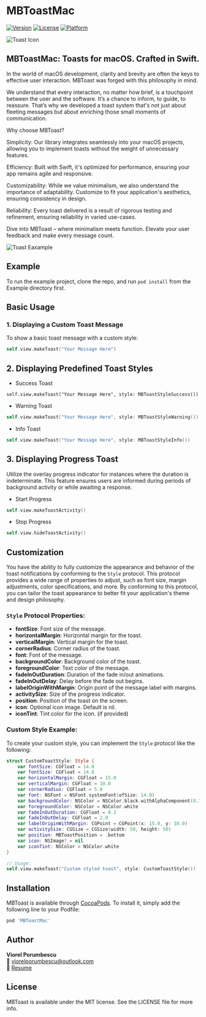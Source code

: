 # MBToastMac

[![Version](https://img.shields.io/cocoapods/v/MBToastMac.svg?style=flat)](https://cocoapods.org/pods/MBToastMac)
[![License](https://img.shields.io/cocoapods/l/MBToastMac.svg?style=flat)](https://cocoapods.org/pods/MBToastMac)
[![Platform](https://img.shields.io/cocoapods/p/MBToastMac.svg?style=flat)](https://cocoapods.org/pods/MBToastMac)

![Toast Icon](https://github.com/c-Viorel/MBToastMac/blob/main/Example/toast_icon.png)

## MBToastMac: Toasts for macOS. Crafted in Swift.

  In the world of macOS development, clarity and brevity are often the keys to effective user interaction. MBToast was forged with this philosophy in mind.

  We understand that every interaction, no matter how brief, is a touchpoint between the user and the software. It’s a chance to inform, to guide, to reassure. That’s why we developed a toast system that's not just about fleeting messages but about enriching those small moments of communication.

  Why choose MBToast?

  Simplicity: Our library integrates seamlessly into your macOS projects, allowing you to implement toasts without the weight of unnecessary features.

  Efficiency: Built with Swift, it's optimized for performance, ensuring your app remains agile and responsive.

  Customizability: While we value minimalism, we also understand the importance of adaptability. Customize to fit your application's aesthetics, ensuring consistency in design.

  Reliability: Every toast delivered is a result of rigorous testing and refinement, ensuring reliability in varied use-cases.

  Dive into MBToast – where minimalism meets function. Elevate your user feedback and make every message count.
  
  ![Toast Eaxample](https://github.com/c-Viorel/MBToastMac/blob/main/Example/MBToast_description.gif)


## Example

To run the example project, clone the repo, and run `pod install` from the Example directory first.


## Basic Usage

### 1. Displaying a Custom Toast Message
To show a basic toast message with a custom style:

```swift
self.view.makeToast("Your Message Here")

```
## 2. Displaying Predefined Toast Styles
- Success Toast
```
self.view.makeToast("Your Message Here", style: MBToastStyleSuccess())
``` 
- Warning Toast
```swift
self.view.makeToast("Your Message Here", style: MBToastStyleWarning())
```
- Info Toast 
```swift
self.view.makeToast("Your Message Here", style: MBToastStyleInfo())
```

## 3. Displaying Progress Toast
Utilize the overlay progress indicator for instances where the duration is indeterminate. This feature ensures users are informed during periods of background activity or while awaiting a response.
- Start Progress
```swift
self.view.makeToastActivity()
``` 

- Stop Progress
```swift
self.view.hideToastActivity()
``` 

## Customization

You have the ability to fully customize the appearance and behavior of the toast notifications by conforming to the `Style` protocol. This protocol provides a wide range of properties to adjust, such as font size, margin adjustments, color specifications, and more. By conforming to this protocol, you can tailor the toast appearance to better fit your application's theme and design philosophy.

### `Style` Protocol Properties:

- **fontSize**: Font size of the message.
- **horizontalMargin**: Horizontal margin for the toast.
- **verticalMargin**: Vertical margin for the toast.
- **cornerRadius**: Corner radius of the toast.
- **font**: Font of the message.
- **backgroundColor**: Background color of the toast.
- **foregroundColor**: Text color of the message.
- **fadeInOutDuration**: Duration of the fade in/out animations.
- **fadeInOutDelay**: Delay before the fade out begins.
- **labelOriginWithMargin**: Origin point of the message label with margins.
- **activitySize**: Size of the progress indicator.
- **position**: Position of the toast on the screen.
- **icon**: Optional icon image. Default is nil.
- **iconTint**: Tint color for the icon. (if provided)

### Custom Style Example:

To create your custom style, you can implement the `Style` protocol like the following:

```swift
struct CustomToastStyle: Style {
    var fontSize: CGFloat = 14.0
    var fontSize: CGFloat = 14.0
    var horizontalMargin: CGFloat = 15.0
    var verticalMargin: CGFloat = 10.0
    var cornerRadius: CGFloat = 5.0
    var font: NSFont = NSFont.systemFont(ofSize: 14.0)
    var backgroundColor: NSColor = NSColor.black.withAlphaComponent(0.7)
    var foregroundColor: NSColor = NSColor.white
    var fadeInOutDuration: CGFloat = 0.3
    var fadeInOutDelay: CGFloat = 2.0
    var labelOriginWithMargin: CGPoint = CGPoint(x: 15.0, y: 10.0)
    var activitySize: CGSize = CGSize(width: 50, height: 50)
    var position: MBToastPosition = .bottom
    var icon: NSImage? = nil
    var iconTint: NSColor = NSColor.white
}
```


```swift
// Usage:
self.view.makeToast("Custom styled toast", style: CustomToastStyle())
```


## Installation

MBToast is available through [CocoaPods](https://cocoapods.org). To install
it, simply add the following line to your Podfile:

```ruby
pod 'MBToastMac'
```

## Author

**Viorel Porumbescu**  
📧 [viorelporumbescu@outlook.com](mailto:viorelporumbescu@outlook.com)  
📄 [Resume](https://resume.viorelporumbescu.tech/)

## License

MBToast is available under the MIT license. See the LICENSE file for more info.
